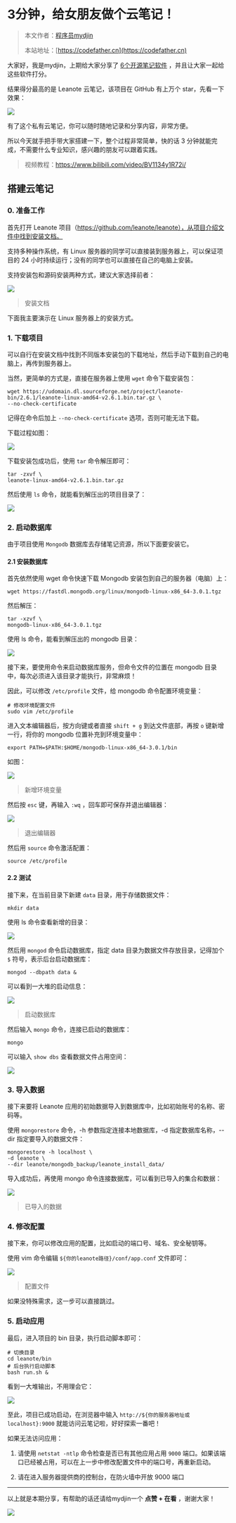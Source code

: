 # 3分钟，给女朋友做个云笔记！

> 本文作者：[程序员mydjin](https://yuyuanweb.feishu.cn/wiki/Abldw5WkjidySxkKxU2cQdAtnah)
>
> 本站地址：[https://codefather.cn](https://codefather.cn)

大家好，我是mydjin，上期给大家分享了 [6个开源笔记软件](http://mp.weixin.qq.com/s?__biz=MzI1NDczNTAwMA==&mid=2247503596&idx=2&sn=1c2f4d1b16631e9a5036e7b7774cfa59&chksm=e9c2291bdeb5a00d680292395cd4e6d1c91ad30d2ae55f7295a77b5cd1ac38e9b6debf905fa6&scene=21#wechat_redirect) ，并且让大家一起给这些软件打分。

结果得分最高的是 Leanote 云笔记，该项目在 GitHub 有上万个 star，先看一下效果：

![](https://pic.yupi.icu/5563/202311090919781.png)

有了这个私有云笔记，你可以随时随地记录和分享内容，非常方便。

所以今天就手把手带大家搭建一下，整个过程非常简单，快的话 3 分钟就能完成，不需要什么专业知识，感兴趣的朋友可以跟着实践。

> 视频教程：https://www.bilibili.com/video/BV1134y1R72i/

## 搭建云笔记

### 0. 准备工作

首先打开 Leanote 项目（https://github.com/leanote/leanote），从项目介绍文件中找到安装文档。

支持多种操作系统，有 Linux 服务器的同学可以直接装到服务器上，可以保证项目的 24 小时持续运行；没有的同学也可以直接在自己的电脑上安装。

支持安装包和源码安装两种方式，建议大家选择前者：

![](https://pic.yupi.icu/5563/202311090919750.png)

> 安装文档

下面我主要演示在 Linux 服务器上的安装方式。

### 1. 下载项目

可以自行在安装文档中找到不同版本安装包的下载地址，然后手动下载到自己的电脑上，再传到服务器上。

当然，更简单的方式是，直接在服务器上使用 `wget` 命令下载安装包：

```
wget https://udomain.dl.sourceforge.net/project/leanote-bin/2.6.1/leanote-linux-amd64-v2.6.1.bin.tar.gz \
--no-check-certificate
```

记得在命令后加上 `--no-check-certificate` 选项，否则可能无法下载。

下载过程如图：

![](https://pic.yupi.icu/5563/202311090919811.png)

下载安装包成功后，使用 `tar` 命令解压即可：

```
tar -zxvf \
leanote-linux-amd64-v2.6.1.bin.tar.gz
```

然后使用 `ls` 命令，就能看到解压出的项目目录了：

![](https://pic.yupi.icu/5563/202311090919747.png)

### 2. 启动数据库

由于项目使用 `Mongodb` 数据库去存储笔记资源，所以下面要安装它。

#### 2.1 安装数据库

首先依然使用 wget 命令快速下载 Mongodb 安装包到自己的服务器（电脑）上：

```
wget https://fastdl.mongodb.org/linux/mongodb-linux-x86_64-3.0.1.tgz
```

然后解压：

```
tar -xzvf \
mongodb-linux-x86_64-3.0.1.tgz
```

使用 ls 命令，能看到解压出的 mongodb 目录：

![](https://pic.yupi.icu/5563/202311090919744.png)

接下来，要使用命令来启动数据库服务，但命令文件的位置在 mongodb 目录中，每次必须进入该目录才能执行，非常麻烦！

因此，可以修改 `/etc/profile` 文件，给 mongodb 命令配置环境变量：

```
# 修改环境配置文件
sudo vim /etc/profile
```

进入文本编辑器后，按方向键或者直接 `shift + g` 到达文件底部，再按 `o` 键新增一行，将你的 mongodb 位置补充到环境变量中：

```
export PATH=$PATH:$HOME/mongodb-linux-x86_64-3.0.1/bin
```

如图：

![](https://pic.yupi.icu/5563/202311090919732.png)

> 新增环境变量

然后按 `esc` 键，再输入 `:wq` ，回车即可保存并退出编辑器：

![](https://pic.yupi.icu/5563/202311090919517.png)

> 退出编辑器

然后用 `source` 命令激活配置：

```
source /etc/profile
```

#### 2.2 测试

接下来，在当前目录下新建 `data` 目录，用于存储数据文件：

```
mkdir data
```

使用 ls 命令查看新增的目录：

![](https://pic.yupi.icu/5563/202311090919545.png)

然后用 `mongod` 命令启动数据库，指定 data 目录为数据文件存放目录，记得加个 `$` 符号，表示后台启动数据库：

```
mongod --dbpath data &
```

可以看到一大堆的启动信息：

![](https://pic.yupi.icu/5563/202311090919626.png)

> 启动数据库

然后输入 `mongo` 命令，连接已启动的数据库：

```
mongo
```

可以输入 `show dbs` 查看数据文件占用空间：

![](https://pic.yupi.icu/5563/202311090919585.png)

### 3. 导入数据

接下来要将 Leanote 应用的初始数据导入到数据库中，比如初始账号的名称、密码等。

使用 `mongorestore` 命令，-h 参数指定连接本地数据库，-d 指定数据库名称，--dir 指定要导入的数据文件：

```
mongorestore -h localhost \
-d leanote \
--dir leanote/mongodb_backup/leanote_install_data/
```

导入成功后，再使用 mongo 命令连接数据库，可以看到已导入的集合和数据：

![](https://pic.yupi.icu/5563/202311090919672.png)

> 已导入的数据

### 4. 修改配置

接下来，你可以修改应用的配置，比如启动的端口号、域名、安全秘钥等。

使用 vim 命令编辑 `${你的leanote路径}/conf/app.conf` 文件即可：

![](https://pic.yupi.icu/5563/202311090919709.png)

> 配置文件

如果没特殊需求，这一步可以直接跳过。

### 5. 启动应用

最后，进入项目的 bin 目录，执行启动脚本即可：

```
# 切换目录
cd leanote/bin
# 后台执行启动脚本
bash run.sh &
```

看到一大堆输出，不用理会它：

![](https://pic.yupi.icu/5563/202311090919317.png)

至此，项目已成功启动，在浏览器中输入 `http://${你的服务器地址或 localhost}:9000` 就能访问云笔记啦，好好探索一番吧！

如果无法访问应用：

1. 请使用 `netstat -ntlp` 命令检查是否已有其他应用占用 `9000` 端口。如果该端口已经被占用，可以在上一步中修改配置文件中的端口号，再重新启动。

2. 请在进入服务器提供商的控制台，在防火墙中开放 9000 端口

   

------


以上就是本期分享，有帮助的话还请给mydjin一个 **点赞 + 在看** ，谢谢大家！

![](https://pic.yupi.icu/5563/202311090919300.png)